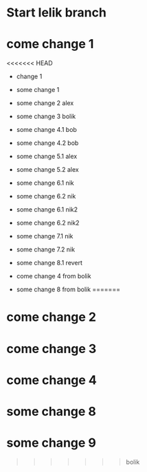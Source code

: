 # Start lelik branch
# come change 1 

<<<<<<< HEAD
* change 1
* some change 1 
* some change 2 alex
* some change 3 bolik
* some change 4.1 bob
* some change 4.2 bob
* some change 5.1 alex
* some change 5.2 alex

* some change 6.1 nik
* some change 6.2 nik
* some change 6.1 nik2
* some change 6.2 nik2
* some change 7.1 nik
* some change 7.2 nik
* some change 8.1 revert

* come change 4 from bolik

* some change 8 from bolik
=======
# come change 2

# come change 3

# come change 4

# some change 8

# some change 9
>>>>>>> bolik

